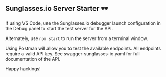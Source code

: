 ## Sunglasses<span>.</span>io Server Starter &#x1f576;

If using VS Code, use the Sunglasses<span>.</span>io debugger launch configuration in the Debug panel to start the test server for the API.

Alternately, use `npm start` to run the server from a terminal window.

Using Postman will allow you to test the available endpoints. All endpoints require a valid API key. See swagger-sunglasses-io.yaml for full documentation of the API.

Happy hackings!